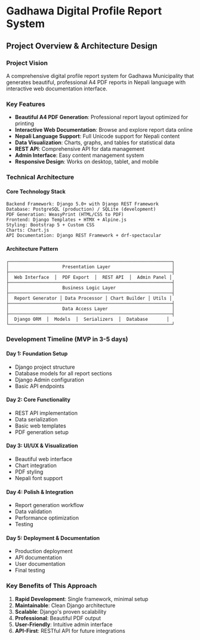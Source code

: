 # Gadhawa Digital Profile Report System
## Project Overview & Architecture Design

### Project Vision
A comprehensive digital profile report system for Gadhawa Municipality that generates beautiful, professional A4 PDF reports in Nepali language with interactive web documentation interface.

### Key Features
- **Beautiful A4 PDF Generation**: Professional report layout optimized for printing
- **Interactive Web Documentation**: Browse and explore report data online
- **Nepali Language Support**: Full Unicode support for Nepali content
- **Data Visualization**: Charts, graphs, and tables for statistical data
- **REST API**: Comprehensive API for data management
- **Admin Interface**: Easy content management system
- **Responsive Design**: Works on desktop, tablet, and mobile

### Technical Architecture

#### Core Technology Stack
```
Backend Framework: Django 5.0+ with Django REST Framework
Database: PostgreSQL (production) / SQLite (development)
PDF Generation: WeasyPrint (HTML/CSS to PDF)
Frontend: Django Templates + HTMX + Alpine.js
Styling: Bootstrap 5 + Custom CSS
Charts: Chart.js
API Documentation: Django REST Framework + drf-spectacular
```

#### Architecture Pattern
```
┌─────────────────────────────────────────────────────────────┐
│                    Presentation Layer                       │
├─────────────────────────────────────────────────────────────┤
│  Web Interface  │  PDF Export  │  REST API  │  Admin Panel │
├─────────────────────────────────────────────────────────────┤
│                    Business Logic Layer                     │
├─────────────────────────────────────────────────────────────┤
│  Report Generator │ Data Processor │ Chart Builder │ Utils │
├─────────────────────────────────────────────────────────────┤
│                    Data Access Layer                        │
├─────────────────────────────────────────────────────────────┤
│  Django ORM  │  Models  │  Serializers  │  Database       │
└─────────────────────────────────────────────────────────────┘
```

### Development Timeline (MVP in 3-5 days)

#### Day 1: Foundation Setup
- Django project structure
- Database models for all report sections
- Django Admin configuration
- Basic API endpoints

#### Day 2: Core Functionality
- REST API implementation
- Data serialization
- Basic web templates
- PDF generation setup

#### Day 3: UI/UX & Visualization
- Beautiful web interface
- Chart integration
- PDF styling
- Nepali font support

#### Day 4: Polish & Integration
- Report generation workflow
- Data validation
- Performance optimization
- Testing

#### Day 5: Deployment & Documentation
- Production deployment
- API documentation
- User documentation
- Final testing

### Key Benefits of This Approach
1. **Rapid Development**: Single framework, minimal setup
2. **Maintainable**: Clean Django architecture
3. **Scalable**: Django's proven scalability
4. **Professional**: Beautiful PDF output
5. **User-Friendly**: Intuitive admin interface
6. **API-First**: RESTful API for future integrations
